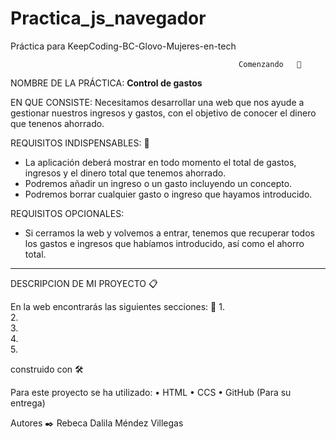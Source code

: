 # Practica_js_navegador
Práctica para KeepCoding-BC-Glovo-Mujeres-en-tech

                                                       Comenzando   🚀
                                                      

NOMBRE DE LA PRÁCTICA: **Control de gastos**

EN QUE CONSISTE: Necesitamos desarrollar una web que nos ayude a gestionar nuestros ingresos y gastos, con el objetivo de conocer el dinero que tenenos ahorrado.

REQUISITOS INDISPENSABLES: 🔧

 - La aplicación deberá mostrar en todo momento el total de gastos, ingresos y el dinero total que tenemos ahorrado.
 - Podremos añadir un ingreso o un gasto incluyendo un concepto.
 - Podremos borrar cualquier gasto o ingreso que hayamos introducido.
 
REQUISITOS OPCIONALES: 

- Si cerramos la web y volvemos a entrar, tenemos que recuperar todos los gastos e ingresos que habíamos introducido, así como el ahorro total.
----------------------------------------------------------------------------------------------------------------------------------------------------------------

DESCRIPCION DE MI PROYECTO 📋

En la web encontrarás las siguientes secciones: 🔧
1.	
2.	
3.	
4.	
5.	 

construido con  🛠️

Para este proyecto se ha utilizado:
•	HTML 
•	CCS
•	GitHub (Para su entrega)

Autores  ✒️
Rebeca Dalila Méndez Villegas




